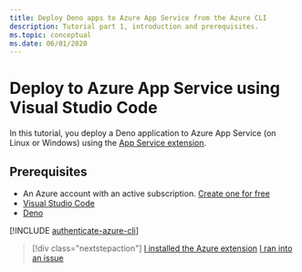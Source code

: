 ```yaml
---
title: Deploy Deno apps to Azure App Service from the Azure CLI
description: Tutorial part 1, introduction and prerequisites.
ms.topic: conceptual
ms.date: 06/01/2020
---
```


# Deploy to Azure App Service using Visual Studio Code

In this tutorial, you deploy a Deno application to Azure App Service (on Linux or Windows) using the [App Service extension](https://marketplace.visualstudio.com/items?itemName=ms-azuretools.vscode-azureappservice).

## Prerequisites

- An Azure account with an active subscription. [Create one for free](https://azure.microsoft.com/free/?utm_source=campaign&utm_campaign=vscode-tutorial-appservice-extension&mktingSource=vscode-tutorial-appservice-extension)
- [Visual Studio Code](https://code.visualstudio.com/)
- [Deno](https://deno.land/#installation)

[!INCLUDE [authenticate-azure-cli](../articles/azure-cli/authenticate-azure-cli.md)]

> [!div class="nextstepaction"]
> [I installed the Azure extension](tutorial-vscode-azure-app-service-deno-02.md) [I ran into an issue](https://www.research.net/r/PWZWZ52?tutorial=deno-deployment-azureappservice&step=getting-started)
